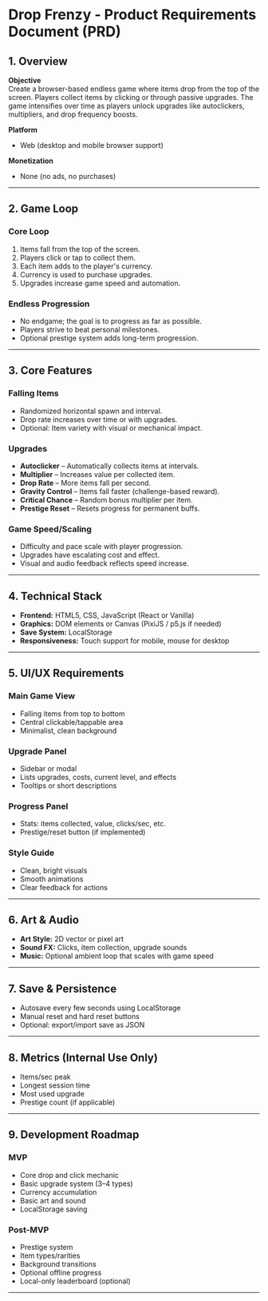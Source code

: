 # Drop Frenzy - Product Requirements Document (PRD)

## 1. Overview

**Objective**  
Create a browser-based endless game where items drop from the top of the screen. Players collect items by clicking or through passive upgrades. The game intensifies over time as players unlock upgrades like autoclickers, multipliers, and drop frequency boosts.

**Platform**  
- Web (desktop and mobile browser support)

**Monetization**  
- None (no ads, no purchases)

---

## 2. Game Loop

### Core Loop
1. Items fall from the top of the screen.
2. Players click or tap to collect them.
3. Each item adds to the player's currency.
4. Currency is used to purchase upgrades.
5. Upgrades increase game speed and automation.

### Endless Progression
- No endgame; the goal is to progress as far as possible.
- Players strive to beat personal milestones.
- Optional prestige system adds long-term progression.

---

## 3. Core Features

### Falling Items
- Randomized horizontal spawn and interval.
- Drop rate increases over time or with upgrades.
- Optional: Item variety with visual or mechanical impact.

### Upgrades
- **Autoclicker** – Automatically collects items at intervals.
- **Multiplier** – Increases value per collected item.
- **Drop Rate** – More items fall per second.
- **Gravity Control** – Items fall faster (challenge-based reward).
- **Critical Chance** – Random bonus multiplier per item.
- **Prestige Reset** – Resets progress for permanent buffs.

### Game Speed/Scaling
- Difficulty and pace scale with player progression.
- Upgrades have escalating cost and effect.
- Visual and audio feedback reflects speed increase.

---

## 4. Technical Stack

- **Frontend:** HTML5, CSS, JavaScript (React or Vanilla)
- **Graphics:** DOM elements or Canvas (PixiJS / p5.js if needed)
- **Save System:** LocalStorage
- **Responsiveness:** Touch support for mobile, mouse for desktop

---

## 5. UI/UX Requirements

### Main Game View
- Falling items from top to bottom
- Central clickable/tappable area
- Minimalist, clean background

### Upgrade Panel
- Sidebar or modal
- Lists upgrades, costs, current level, and effects
- Tooltips or short descriptions

### Progress Panel
- Stats: items collected, value, clicks/sec, etc.
- Prestige/reset button (if implemented)

### Style Guide
- Clean, bright visuals
- Smooth animations
- Clear feedback for actions

---

## 6. Art & Audio

- **Art Style:** 2D vector or pixel art
- **Sound FX:** Clicks, item collection, upgrade sounds
- **Music:** Optional ambient loop that scales with game speed

---

## 7. Save & Persistence

- Autosave every few seconds using LocalStorage
- Manual reset and hard reset buttons
- Optional: export/import save as JSON

---

## 8. Metrics (Internal Use Only)

- Items/sec peak
- Longest session time
- Most used upgrade
- Prestige count (if applicable)

---

## 9. Development Roadmap

### MVP
- Core drop and click mechanic
- Basic upgrade system (3–4 types)
- Currency accumulation
- Basic art and sound
- LocalStorage saving

### Post-MVP
- Prestige system
- Item types/rarities
- Background transitions
- Optional offline progress
- Local-only leaderboard (optional)

---
